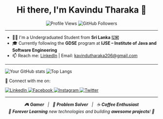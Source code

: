 <h1 align="center">Hi there, I'm Kavindu Tharaka 👋</h1>

<p align="center">
  <img src="https://komarev.com/ghpvc/?username=tharakaug&style=flat-square&color=blue" alt="Profile Views" />
  <img src="https://img.shields.io/github/followers/tharakaug?label=Followers&style=social" alt="GitHub Followers" />
</p>

---



- 👨‍🎓 I'm a Undergraduated Student from **Sri Lanka 🇱🇰**
- 🎓 Currently following the **GDSE** program at **IJSE – Institute of Java and Software Engineering**
- 📫 Reach me: [LinkedIn](https://www.linkedin.com/in/your-profile) | Email: kavindutharaka206@gmail.com

---

![Your GitHub stats](https://github-readme-stats.vercel.app/api?username=kavindutharaka&show_icons=true&theme=radical)
![Top Langs](https://github-readme-stats.vercel.app/api/top-langs/?username=kavindutharaka&layout=compact&theme=radical)


🔗 Connect with me on:
<p align="left">
  <a href="https://www.linkedin.com/in/kavindutharaka" target="_blank">
    <img src="https://img.icons8.com/color/48/000000/linkedin.png" alt="LinkedIn" />
  </a>
  <a href="https://web.facebook.com/kavindu.tharaka.96155" target="_blank">
    <img src="https://img.icons8.com/color/48/000000/facebook.png" alt="Facebook" />
  </a>
  <a href="https://www.instagram.com/_kavindu_tharaka/?hl=en" target="_blank">
    <img src="https://img.icons8.com/fluency/48/000000/instagram-new.png" alt="Instagram" />
  </a>
  <a href="https://twitter.com/kavindutharaka" target="_blank">
    <img src="https://img.icons8.com/color/48/000000/twitter--v1.png" alt="Twitter" />
  </a>
</p>


---

<p align="center">
  <em>
    🎮 <strong>Gamer</strong> &nbsp;&nbsp;|&nbsp;&nbsp;
    🧠 <strong>Problem Solver</strong> &nbsp;&nbsp;|&nbsp;&nbsp;
    ☕ <strong>Coffee Enthusiast</strong><br/>
    🌱 <strong>Forever Learning</strong> new technologies and building <strong>awesome projects</strong>! 🚀
  </em>
</p>




